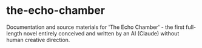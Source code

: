 # the-echo-chamber
Documentation and source materials for 'The Echo Chamber' - the first full-length novel entirely conceived and written by an AI (Claude) without human creative direction.
